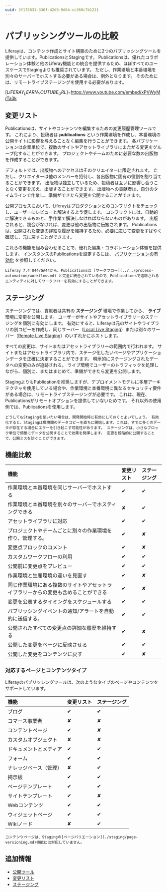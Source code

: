 ```yaml
---
uuid: 3f178831-336f-42d9-9d64-cc360c7b1211
---
```

# パブリッシングツールの比較

Liferayは、コンテンツ作成とサイト構築のために2つのパブリッシングツールを提供しています。PublicationsとStagingです。 Publicationsは、優れたコラボレーション体験と他のLiferay機能との統合を提供するため、ほぼすべてのユースケースでStagingよりも推奨されています。 ただし、作業環境と本番環境を別々のサーバーでホストする必要がある場合は、例外となります。 そのためには、リモートライブステージングを使用する必要があります。

[$LIFERAY_LEARN_YOUTUBE_URL$]=https://www.youtube.com/embed/xPVWyMrTa3k

## 変更リスト

Publicationsは、サイトやコンテンツを編集するための変更履歴管理ツールです。 これにより、投稿者は **publications** という作業環境を作成し、本番環境の公開サイトに影響を与えることなく編集を行うことができます。 各パブリケーションは企業単位で、複数のサイトやアセットライブラリにまたがる変更をグループ化することができます。 プロジェクトやチームのために必要な数の出版物を作成することができます。

デフォルトでは、出版物へのアクセスはそのクリエイターに限定されます。 ただし、クリエイターは他のメンバーを招待し、各出版物に固有の役割を割り当てることができます。 出版物は独立しているため、投稿者は互いに影響し合うことなく変更を加え、出版することができます。 出版物への貢献者は、自分のタイムラインで作業し、準備ができたら変更を公開することができます。

公開プロセスにおいて、Liferayはプロダクションとのコンフリクトをチェックし、ユーザーにレビューと解決するよう促します。 コンフリクトには、自動的に解決できるものと、手作業で解決しなければならないものがあります。 出版されると、競合がなければ、変更は他の出版物に伝搬されます。 Publicationsは、公開された変更の詳細な履歴を維持するため、必要に応じて変更をすばやく確認し、元に戻すことができます。

これらの機能を組み合わせることで、優れた編集・コラボレーション体験を提供します。 インスタンスのPublicationsを設定するには、 [パブリケーションの有効化](./publications/enabling-publications.md) を参照してください。

```{important}
Liferay 7.4 U44/GA44から、Publicationsは [ワークフロー](../../process-automation/workflow.md) と完全に統合されているので、Publicationsで追跡されるエンティティに対してワークフローを有効にすることができます。
```

## ステージング

ステージングでは、貢献者は共有の **ステージング** 環境で作業してから、 **ライブ** 環境に変更を公開します。 ユーザーがサイトやアセットライブラリーのステージングを個別に有効にします。 有効にすると、Liferayは元のサイトやライブラリの別コピーを作成し、同じサーバー（[Local Live Staging](./staging/configuring-local-live-staging.md)）または別々のサーバー（[Remote Live Staging](./staging/configuring-remote-live-staging.md)）のいずれかにホストします。

すべての変更は、サイトまたはアセットライブラリーの範囲内で行われます。 サイトまたはアセットライブラリ内で、ステージ化したいページやアプリケーションデータを正確に決定することができます。 明示的にステージングされたデータへの変更のみが追跡される。 ライブ環境でユーザーのトラフィックを処理しながら、個別に、またはまとめて、準備ができたら変更を公開します。

StagingよりもPublicationを推奨しますが、デプロイメントモデルに多層アーキテクチャを使用している場合や、作業環境と本番環境に異なるセキュリティ要件がある場合は、リモートライブステージングが必要です。 これは、現在、Publicationsがリモートオプションを提供していないためです。 それ以外の使用例では、Publicationsを使用します。

```{important}
どうしてもStagingを使いたい場合は、開発開始時に有効にしておくとよいでしょう。 有効化すると、Stagingは環境間のデータコピーを直ちに開始します。これは、すでに多くのデータが存在する場合にエラーを引き起こす可能性があります。 ステージングは、小さなブロック単位で頻繁にデータを公開することで効果を発揮します。 変更を段階的に公開することで、公開ミスを防ぐことができます。
```

## 機能比較

| 機能                                        | 変更リスト    | ステージング   |
|:----------------------------------------- |:-------- |:-------- |
| 作業環境と本番環境を同じサーバーでホストする                    | &#10004; | &#10004; |
| 作業環境と本番環境を別々のサーバーでホスティングできる               | &#10008; | &#10004; |
| アセットライブラリに対応                              | &#10004; | &#10004; |
| プロジェクトやチームごとに別々の作業環境を作り、管理する。             | &#10004; | &#10008; |
| 変更点ブロックのコメント                              | &#10004; | &#10008; |
| カスタムワークフローの利用                             | &#10004; | &#10004; |
| 公開前に変更点をプレビュー                             | &#10004; | &#10004; |
| 作業環境と生産環境の違いを見直す                          | &#10004; | &#10008; |
| 同じ作業環境にある複数のサイトやアセットライブラリーからの変更も含めることができる | &#10004; | &#10008; |
| 変更を公表するタイミングをスケジュールする                     | &#10004; | &#10004; |
| パブリッシングイベントの通知/アラートを自動的に送信する。             | &#10004; | &#10004; |
| 公開されたすべての変更点の詳細な履歴を維持する                   | &#10004; | &#10008; |
| 公開した変更をページに反映させる                          | &#10004; | &#10004; |
| 公開した変更をコンテンツに戻す                           | &#10004; | &#10008; |

### 対応するページとコンテンツタイプ

Liferayのパブリッシングツールは、次のようなタイプのページやコンテンツをサポートしています。

| 機能          | 変更リスト    | ステージング   |
|:----------- |:-------- |:-------- |
| ブログ         | &#10004; | &#10004; |
| コマース事業者     | &#10008; | &#10008; |
| コンテントページ    | &#10004; | &#10008; |
| カスタムオブジェクト  | &#10008; | &#10008; |
| ドキュメントとメディア | &#10004; | &#10004; |
| フォーム        | &#10004; | &#10004; |
| ナレッジベース（管理） | &#10008; | &#10004; |
| 掲示板         | &#10004; | &#10004; |
| ページテンプレート   | &#10004; | &#10004; |
| サイトテンプレート   | &#10004; | &#10008; |
| Webコンテンツ    | &#10004; | &#10004; |
| ウィジェットページ   | &#10004; | &#10004; |
| Wikiノード     | &#10008; | &#10004; |

```{important}
コンテンツページは、Stagingの[ページバリエーション](./staging/page-versioning.md)機能には対応していません。
```

## 追加情報

* [公開ツール](../publishing-tools.md)
* [変更リスト](./publications.md)
* [ステージング](./staging.md)
